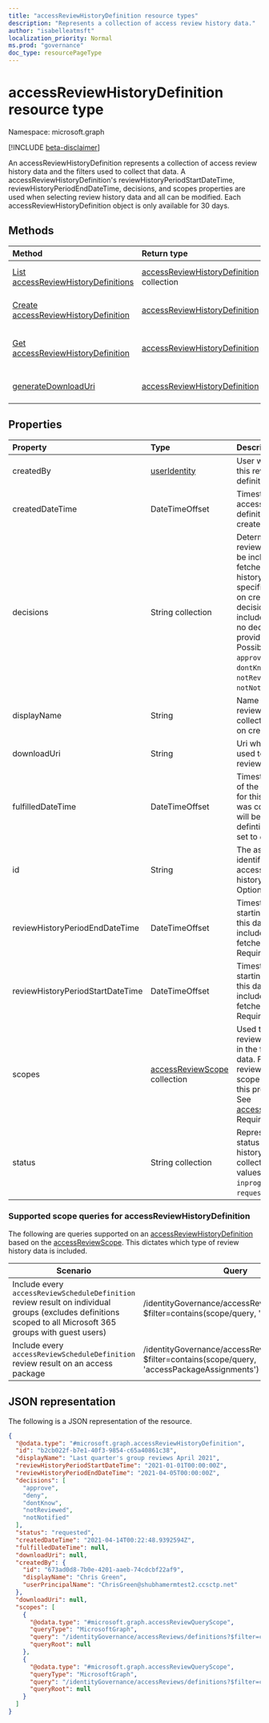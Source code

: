 ```yaml
---
title: "accessReviewHistoryDefinition resource types"
description: "Represents a collection of access review history data."
author: "isabelleatmsft"
localization_priority: Normal
ms.prod: "governance"
doc_type: resourcePageType
---
```


# accessReviewHistoryDefinition resource type

Namespace: microsoft.graph

[!INCLUDE [beta-disclaimer](../../includes/beta-disclaimer.md)]

An accessReviewHistoryDefinition represents a collection of access review history data and the filters used to collect that data. A accessReviewHistoryDefinition's reviewHistoryPeriodStartDateTime, reviewHistoryPeriodEndDateTime, decisions, and scopes properties are used when selecting review history data and all can be modified. Each accessReviewHistoryDefinition object is only available for 30 days.

## Methods
|Method|Return type|Description|
|:---|:---|:---|
|[List accessReviewHistoryDefinitions](../api/accessreviewhistorydefinition-list.md)|[accessReviewHistoryDefinition](../resources/accessreviewhistorydefinition.md) collection|Get a list of the [accessReviewHistoryDefinition](../resources/accessreviewhistorydefinition.md) objects and their properties.|
|[Create accessReviewHistoryDefinition](../api/accessreviewhistorydefinition-create.md)|[accessReviewHistoryDefinition](../resources/accessreviewhistorydefinition.md)|Create a new [accessReviewHistoryDefinition](../resources/accessreviewhistorydefinition.md) object.|
|[Get accessReviewHistoryDefinition](../api/accessreviewhistorydefinition-get.md)|[accessReviewHistoryDefinition](../resources/accessreviewhistorydefinition.md)|Read the properties and relationships of an [accessReviewHistoryDefinition](../resources/accessreviewhistorydefinition.md) object.|
|[generateDownloadUri](../api/accessreviewhistorydefinition-generatedownloaduri.md)|[accessReviewHistoryDefinition](../resources/accessreviewhistorydefinition.md)|Generates a uri which can be used to retrieve review history data.|

## Properties
|Property|Type|Description|
|:---|:---|:---|
|createdBy|[userIdentity](../resources/useridentity.md)| User who created this review history definition. |
|createdDateTime|DateTimeOffset|Timestamp when the access review definition was created.|
|decisions|String collection|Determines which review decisions will be included in the fetched review history data if specified. Optional on create. All decisions will be included by default if no decisions are provided on create. Possible values are: `approve`, `deny`, `dontKnow`, `notReviewed`, and `notNotified`.|
|displayName|String|Name for the access review history data collection. Required on create.|
|downloadUri|String|Uri which can be used to retrieve review history data.|
|fulfilledDateTime|DateTimeOffset|Timestamp when all of the available data for this definition was collected. This will be set once this defintion's status is set to `done`.|
|id|String|The assigned unique identifier of an access review history definition. Optional on create.|
|reviewHistoryPeriodEndDateTime|DateTimeOffset|Timestamp, reviews starting on or after this date will be included in the fetched history data. Required on create.|
|reviewHistoryPeriodStartDateTime|DateTimeOffset|	Timestamp, reviews starting on or before this date will be included in the fetched history data. Required on create.|
|scopes|[accessReviewScope](../resources/accessreviewscope.md) collection|Used to filter what reviews are included in the fetched history data. Fetches reviews whose scope matches with this provided scope. See [accessReviewScope](accessreviewscope.md). Required on create.|
|status|String collection|Represents the status of the review history data collection. Possible values are: `done`, `inprogress`, `error`, `requested`.|

### Supported scope queries for accessReviewHistoryDefinition
The following are queries supported on an [accessReviewHistoryDefinition](accessreviewhistorydefinition.md) based on the [accessReviewScope](accessreviewscope.md). This dictates which type of review history data is included.

|Scenario| Query |
|--|--|
| Include every `accessReviewScheduleDefinition` review result on individual groups (excludes definitions scoped to all Microsoft 365 groups with guest users) | /identityGovernance/accessReviews/definitions?$filter=contains(scope/query, '/groups')" |
| Include every `accessReviewScheduleDefinition` review result on an access package | /identityGovernance/accessReviews/definitions?$filter=contains(scope/query, 'accessPackageAssignments') |



## JSON representation
The following is a JSON representation of the resource.
<!-- {
  "blockType": "resource",
  "keyProperty": "id",
  "@odata.type": "microsoft.graph.accessReviewHistoryDefinition",
  "baseType": "microsoft.graph.entity",
  "openType": false
}
-->
``` json
{
  "@odata.type": "#microsoft.graph.accessReviewHistoryDefinition",
  "id": "b2cb022f-b7e1-40f3-9854-c65a40861c38",
  "displayName": "Last quarter's group reviews April 2021",
  "reviewHistoryPeriodStartDateTime": "2021-01-01T00:00:00Z",
  "reviewHistoryPeriodEndDateTime": "2021-04-05T00:00:00Z",
  "decisions": [
    "approve",
    "deny",
    "dontKnow",
    "notReviewed",
    "notNotified"
  ],
  "status": "requested",
  "createdDateTime": "2021-04-14T00:22:48.9392594Z",
  "fulfilledDateTime": null,
  "downloadUri": null,
  "createdBy": {
    "id": "673ad0d8-7b0e-4201-aaeb-74cdcbf22af9",
    "displayName": "Chris Green",
    "userPrincipalName": "ChrisGreen@shubhamermtest2.ccsctp.net"
  },
  "downloadUri": null,
  "scopes": [
    {
      "@odata.type": "#microsoft.graph.accessReviewQueryScope",
      "queryType": "MicrosoftGraph",     
      "query": "/identityGovernance/accessReviews/definitions?$filter=contains(scope/query, 'accessPackageAssignments')",
      "queryRoot": null
    },  
    {
      "@odata.type": "#microsoft.graph.accessReviewQueryScope",
      "queryType": "MicrosoftGraph",     
      "query": "/identityGovernance/accessReviews/definitions?$filter=contains(scope/query, '/groups')",
      "queryRoot": null
    }
  ]
}
```
